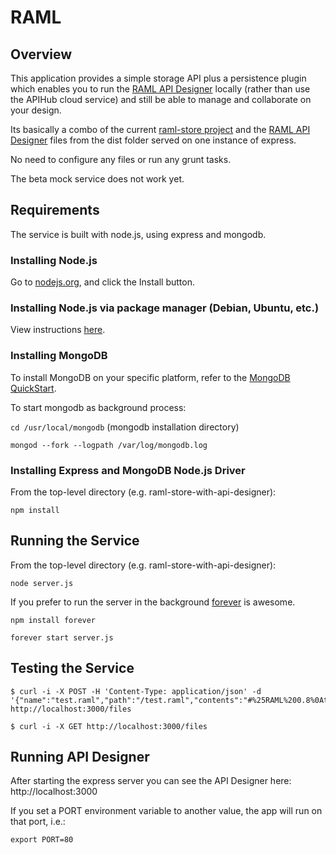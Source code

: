 # RAML

## Overview

This application provides a simple storage API plus a persistence plugin which enables you to run the [RAML API Designer](https://github.com/mulesoft/api-designer) locally (rather than use the APIHub cloud service) and still be able to manage and collaborate on your design.

Its basically a combo of the current [raml-store project](https://github.com/brianmc/raml-store) and the [RAML API Designer](https://github.com/mulesoft/api-designer) files from the dist folder served on one instance of express.

No need to configure any files or run any grunt tasks.

The beta mock service does not work yet.

## Requirements
The service is built with node.js, using express and mongodb.

### Installing Node.js
Go to [nodejs.org](http://nodejs.org), and click the Install button.

### Installing Node.js via package manager (Debian, Ubuntu, etc.)
View instructions [here](https://github.com/joyent/node/wiki/Installing-Node.js-via-package-manager).

### Installing MongoDB
To install MongoDB on your specific platform, refer to the [MongoDB QuickStart](http://docs.mongodb.org/manual/installation/).

To start mongodb as background process:

`cd /usr/local/mongodb`  (mongodb installation directory)

`mongod --fork --logpath /var/log/mongodb.log`

### Installing Express and MongoDB Node.js Driver
From the top-level directory (e.g. raml-store-with-api-designer):

`npm install `

## Running the Service
From the top-level directory (e.g. raml-store-with-api-designer):

`node server.js`

If you prefer to run the server in the background [forever](http://blog.nodejitsu.com/keep-a-nodejs-server-up-with-forever) is awesome. 

`npm install forever`

`forever start server.js`

## Testing the Service

```
$ curl -i -X POST -H 'Content-Type: application/json' -d 
'{"name":"test.raml","path":"/test.raml","contents":"#%25RAML%200.8%0Atitle:%20%20%20DONE!!!"}' 
http://localhost:3000/files
```

`$ curl -i -X GET http://localhost:3000/files`

## Running API Designer
After starting the express server you can see the API Designer here: http://localhost:3000

If you set a PORT environment variable to another value, the app will run on that port, i.e.:

`export PORT=80`

